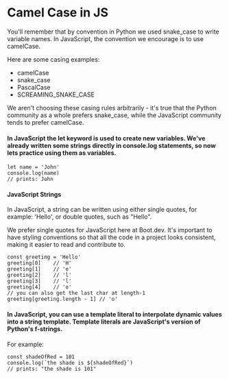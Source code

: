 # Camel Case in JS
You'll remember that by convention in Python we used snake_case to write variable names. In JavaScript, the convention we encourage is to use camelCase.

Here are some casing examples:

- camelCase
- snake_case
- PascalCase
- SCREAMING_SNAKE_CASE

We aren't choosing these casing rules arbitrarily - it's true that the Python community as a whole prefers snake_case, while the JavaScript community tends to prefer camelCase.

#### In JavaScript the let keyword is used to create new variables. We've already written some strings directly in console.log statements, so now lets practice using them as variables.
```
let name = 'John'
console.log(name)
// prints: John
```
#### JavaScript Strings
In JavaScript, a string can be written using either single quotes, for example: 'Hello', or double quotes, such as "Hello".

We prefer single quotes for JavaScript here at Boot.dev. It's important to have styling conventions so that all the code in a project looks consistent, making it easier to read and contribute to.
```
const greeting = 'Hello'
greeting[0]    // 'H'
greeting[1]    // 'e'
greeting[2]    // 'l'
greeting[3]    // 'l'
greeting[4]    // 'o'
// you can also get the last char at length-1
greeting[greeting.length - 1] // 'o'
```
#### In JavaScript, you can use a template literal to interpolate dynamic values into a string template. Template literals are JavaScript's version of Python's f-strings.

For example:
```
const shadeOfRed = 101
console.log(`the shade is ${shadeOfRed}`)
// prints: "the shade is 101"
```
